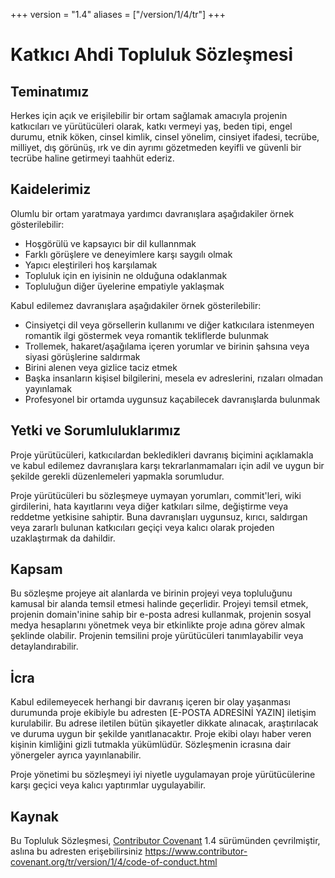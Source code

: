 +++
version = "1.4"
aliases = ["/version/1/4/tr"]
+++

# Katkıcı Ahdi Topluluk Sözleşmesi

## Teminatımız

Herkes için açık ve erişilebilir bir ortam sağlamak amacıyla projenin
katkıcıları ve yürütücüleri olarak, katkı vermeyi yaş, beden tipi,
engel durumu, etnik köken, cinsel kimlik, cinsel yönelim, cinsiyet ifadesi,
tecrübe, milliyet, dış görünüş, ırk ve din ayrımı gözetmeden keyifli
ve güvenli bir tecrübe haline getirmeyi taahhüt ederiz.

## Kaidelerimiz

Olumlu bir ortam yaratmaya yardımcı davranışlara aşağıdakiler örnek
gösterilebilir:

* Hoşgörülü ve kapsayıcı bir dil kullannmak
* Farklı görüşlere ve deneyimlere karşı saygılı olmak
* Yapıcı eleştirileri hoş karşılamak
* Topluluk için en iyisinin ne olduğuna odaklanmak
* Topluluğun diğer üyelerine empatiyle yaklaşmak

Kabul edilemez davranışlara aşağıdakiler örnek gösterilebilir:

* Cinsiyetçi dil veya görsellerin kullanımı ve diğer katkıcılara istenmeyen
  romantik ilgi göstermek veya romantik tekliflerde bulunmak
* Trollemek, hakaret/aşağılama içeren yorumlar ve birinin şahsına veya siyasi
  görüşlerine saldırmak
* Birini alenen veya gizlice taciz etmek
* Başka insanların kişisel bilgilerini, mesela ev adreslerini, rızaları olmadan
  yayınlamak
* Profesyonel bir ortamda uygunsuz kaçabilecek davranışlarda bulunmak

## Yetki ve Sorumluluklarımız

Proje yürütücüleri, katkıcılardan bekledikleri davranış biçimini açıklamakla ve
kabul edilemez davranışlara karşı tekrarlanmamaları için adil ve uygun bir şekilde
gerekli düzenlemeleri yapmakla sorumludur.

Proje yürütücüleri bu sözleşmeye uymayan yorumları, commit'leri, wiki girdilerini,
hata kayıtlarını veya diğer katkıları silme, değiştirme veya reddetme
yetkisine sahiptir. Buna davranışları uygunsuz, kırıcı, saldırgan veya zararlı
bulunan katkıcıları geçiçi veya kalıcı olarak projeden uzaklaştırmak da dahildir.

## Kapsam

Bu sözleşme projeye ait alanlarda ve birinin projeyi veya topluluğunu kamusal
bir alanda temsil etmesi halinde geçerlidir. Projeyi temsil etmek, projenin
domain'inine sahip bir e-posta adresi kullanmak, projenin sosyal medya hesaplarını
yönetmek veya bir etkinlikte proje adına görev almak şeklinde olabilir. Projenin
temsilini proje yürütücüleri tanımlayabilir veya detaylandırabilir.

## İcra

Kabul edilemeyecek herhangi bir davranış içeren bir olay yaşanması durumunda proje
ekibiyle bu adresten [E-POSTA ADRESİNİ YAZIN] iletişim kurulabilir. Bu adrese iletilen
bütün şikayetler dikkate alınacak, araştırılacak ve duruma uygun bir şekilde
yanıtlanacaktır. Proje ekibi olayı haber veren kişinin kimliğini gizli tutmakla
yükümlüdür. Sözleşmenin icrasına dair yönergeler ayrıca yayınlanabilir.

Proje yönetimi bu sözleşmeyi iyi niyetle uygulamayan proje yürütücülerine
karşı geçici veya kalıcı yaptırımlar uygulayabilir.

## Kaynak

Bu Topluluk Sözleşmesi, [Contributor Covenant][homepage] 1.4 sürümünden çevrilmiştir,
aslına bu adresten erişebilirsiniz https://www.contributor-covenant.org/tr/version/1/4/code-of-conduct.html

[homepage]: https://www.contributor-covenant.org
